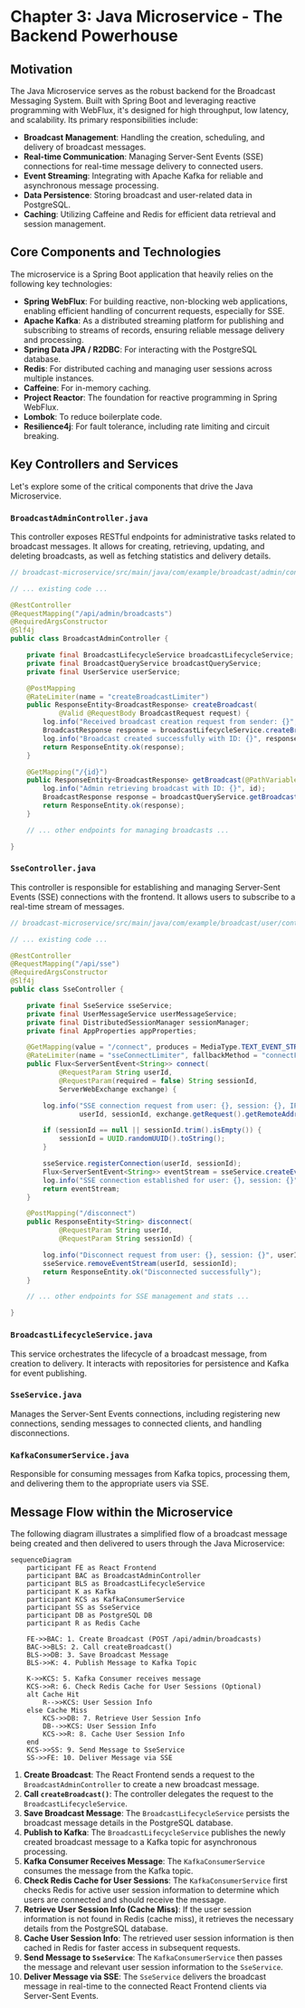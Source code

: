 # Chapter 3: Java Microservice - The Backend Powerhouse

## Motivation

The Java Microservice serves as the robust backend for the Broadcast Messaging System. Built with Spring Boot and leveraging reactive programming with WebFlux, it's designed for high throughput, low latency, and scalability. Its primary responsibilities include:

- **Broadcast Management**: Handling the creation, scheduling, and delivery of broadcast messages.
- **Real-time Communication**: Managing Server-Sent Events (SSE) connections for real-time message delivery to connected users.
- **Event Streaming**: Integrating with Apache Kafka for reliable and asynchronous message processing.
- **Data Persistence**: Storing broadcast and user-related data in PostgreSQL.
- **Caching**: Utilizing Caffeine and Redis for efficient data retrieval and session management.

## Core Components and Technologies

The microservice is a Spring Boot application that heavily relies on the following key technologies:

- **Spring WebFlux**: For building reactive, non-blocking web applications, enabling efficient handling of concurrent requests, especially for SSE.
- **Apache Kafka**: As a distributed streaming platform for publishing and subscribing to streams of records, ensuring reliable message delivery and processing.
- **Spring Data JPA / R2DBC**: For interacting with the PostgreSQL database.
- **Redis**: For distributed caching and managing user sessions across multiple instances.
- **Caffeine**: For in-memory caching.
- **Project Reactor**: The foundation for reactive programming in Spring WebFlux.
- **Lombok**: To reduce boilerplate code.
- **Resilience4j**: For fault tolerance, including rate limiting and circuit breaking.

## Key Controllers and Services

Let's explore some of the critical components that drive the Java Microservice.

### `BroadcastAdminController.java`

This controller exposes RESTful endpoints for administrative tasks related to broadcast messages. It allows for creating, retrieving, updating, and deleting broadcasts, as well as fetching statistics and delivery details.

```java
// broadcast-microservice/src/main/java/com/example/broadcast/admin/controller/BroadcastAdminController.java

// ... existing code ...

@RestController
@RequestMapping("/api/admin/broadcasts")
@RequiredArgsConstructor
@Slf4j
public class BroadcastAdminController {

    private final BroadcastLifecycleService broadcastLifecycleService;
    private final BroadcastQueryService broadcastQueryService;
    private final UserService userService;

    @PostMapping
    @RateLimiter(name = "createBroadcastLimiter")
    public ResponseEntity<BroadcastResponse> createBroadcast(
            @Valid @RequestBody BroadcastRequest request) {
        log.info("Received broadcast creation request from sender: {}", request.getSenderId());
        BroadcastResponse response = broadcastLifecycleService.createBroadcast(request);
        log.info("Broadcast created successfully with ID: {}", response.getId());
        return ResponseEntity.ok(response);
    }

    @GetMapping("/{id}")
    public ResponseEntity<BroadcastResponse> getBroadcast(@PathVariable Long id) {
        log.info("Admin retrieving broadcast with ID: {}", id);
        BroadcastResponse response = broadcastQueryService.getBroadcast(id);
        return ResponseEntity.ok(response);
    }

    // ... other endpoints for managing broadcasts ...

}
```

### `SseController.java`

This controller is responsible for establishing and managing Server-Sent Events (SSE) connections with the frontend. It allows users to subscribe to a real-time stream of messages.

```java
// broadcast-microservice/src/main/java/com/example/broadcast/user/controller/SseController.java

// ... existing code ...

@RestController
@RequestMapping("/api/sse")
@RequiredArgsConstructor
@Slf4j
public class SseController {

    private final SseService sseService;
    private final UserMessageService userMessageService;
    private final DistributedSessionManager sessionManager;
    private final AppProperties appProperties;

    @GetMapping(value = "/connect", produces = MediaType.TEXT_EVENT_STREAM_VALUE)
    @RateLimiter(name = "sseConnectLimiter", fallbackMethod = "connectFallback")
    public Flux<ServerSentEvent<String>> connect(
            @RequestParam String userId,
            @RequestParam(required = false) String sessionId,
            ServerWebExchange exchange) {

        log.info("SSE connection request from user: {}, session: {}, IP: {}",
                 userId, sessionId, exchange.getRequest().getRemoteAddress() != null ? exchange.getRequest().getRemoteAddress().getAddress().getHostAddress() : "unknown");

        if (sessionId == null || sessionId.trim().isEmpty()) {
            sessionId = UUID.randomUUID().toString();
        }

        sseService.registerConnection(userId, sessionId);
        Flux<ServerSentEvent<String>> eventStream = sseService.createEventStream(userId, sessionId);
        log.info("SSE connection established for user: {}, session: {}", userId, sessionId);
        return eventStream;
    }

    @PostMapping("/disconnect")
    public ResponseEntity<String> disconnect(
            @RequestParam String userId,
            @RequestParam String sessionId) {

        log.info("Disconnect request from user: {}, session: {}", userId, sessionId);
        sseService.removeEventStream(userId, sessionId);
        return ResponseEntity.ok("Disconnected successfully");
    }

    // ... other endpoints for SSE management and stats ...

}
```

### `BroadcastLifecycleService.java`

This service orchestrates the lifecycle of a broadcast message, from creation to delivery. It interacts with repositories for persistence and Kafka for event publishing.

### `SseService.java`

Manages the Server-Sent Events connections, including registering new connections, sending messages to connected clients, and handling disconnections.

### `KafkaConsumerService.java`

Responsible for consuming messages from Kafka topics, processing them, and delivering them to the appropriate users via SSE.

## Message Flow within the Microservice

The following diagram illustrates a simplified flow of a broadcast message being created and then delivered to users through the Java Microservice:

```mermaid
sequenceDiagram
    participant FE as React Frontend
    participant BAC as BroadcastAdminController
    participant BLS as BroadcastLifecycleService
    participant K as Kafka
    participant KCS as KafkaConsumerService
    participant SS as SseService
    participant DB as PostgreSQL DB
    participant R as Redis Cache

    FE->>BAC: 1. Create Broadcast (POST /api/admin/broadcasts)
    BAC->>BLS: 2. Call createBroadcast()
    BLS->>DB: 3. Save Broadcast Message
    BLS->>K: 4. Publish Message to Kafka Topic

    K->>KCS: 5. Kafka Consumer receives message
    KCS->>R: 6. Check Redis Cache for User Sessions (Optional)
    alt Cache Hit
        R-->>KCS: User Session Info
    else Cache Miss
        KCS->>DB: 7. Retrieve User Session Info
        DB-->>KCS: User Session Info
        KCS->>R: 8. Cache User Session Info
    end
    KCS->>SS: 9. Send Message to SseService
    SS->>FE: 10. Deliver Message via SSE
```

1.  **Create Broadcast**: The React Frontend sends a request to the `BroadcastAdminController` to create a new broadcast message.
2.  **Call `createBroadcast()`**: The controller delegates the request to the `BroadcastLifecycleService`.
3.  **Save Broadcast Message**: The `BroadcastLifecycleService` persists the broadcast message details in the PostgreSQL database.
4.  **Publish to Kafka**: The `BroadcastLifecycleService` publishes the newly created broadcast message to a Kafka topic for asynchronous processing.
5.  **Kafka Consumer Receives Message**: The `KafkaConsumerService` consumes the message from the Kafka topic.
6.  **Check Redis Cache for User Sessions**: The `KafkaConsumerService` first checks Redis for active user session information to determine which users are connected and should receive the message.
7.  **Retrieve User Session Info (Cache Miss)**: If the user session information is not found in Redis (cache miss), it retrieves the necessary details from the PostgreSQL database.
8.  **Cache User Session Info**: The retrieved user session information is then cached in Redis for faster access in subsequent requests.
9.  **Send Message to `SseService`**: The `KafkaConsumerService` then passes the message and relevant user session information to the `SseService`.
10. **Deliver Message via SSE**: The `SseService` delivers the broadcast message in real-time to the connected React Frontend clients via Server-Sent Events.
